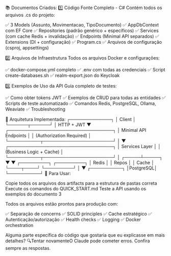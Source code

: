 📚 Documentos Criados:
1️⃣ Código Fonte Completo - C#
Contém todos os arquivos .cs do projeto:

✅ 3 Models (Assunto, Movimentacao, TipoDocumento)
✅ AppDbContext com EF Core
✅ Repositories (padrão genérico + específicos)
✅ Services (com cache Redis + invalidação)
✅ Endpoints (Minimal API separados)
✅ Extensions (DI + configuração)
✅ Program.cs
✅ Arquivos de configuração (csproj, appsettings)

2️⃣ Arquivos de Infraestrutura
Todos os arquivos Docker e configurações:

✅ docker-compose.yml completo
✅ .env com todas as credenciais
✅ Script create-databases.sh
✅ realm-export.json do Keycloak

3️⃣ Exemplos de Uso da API
Guia completo de testes:

✅ Como obter tokens JWT
✅ Exemplos de CRUD para todas as entidades
✅ Scripts de teste automatizado
✅ Comandos Redis, PostgreSQL, Ollama, Weaviate
✅ Troubleshooting

🎯 Arquitetura Implementada:
┌─────────────┐
│   Client    │
└──────┬──────┘
       │ HTTP + JWT
       ▼
┌─────────────────────────────────┐
│    Minimal API Endpoints        │
│  (Authorization Required)       │
└──────────┬──────────────────────┘
           │
           ▼
┌─────────────────────────────────┐
│         Services Layer          │
│  (Business Logic + Cache)       │
└──────────┬──────────────────────┘
           │
     ┌─────┴─────┐
     ▼           ▼
┌─────────┐  ┌─────────┐
│  Redis  │  │  Repos  │
│  Cache  │  └────┬────┘
└─────────┘       │
                  ▼
            ┌──────────┐
            │PostgreSQL│
            └──────────┘
🚀 Para Usar:

Copie todos os arquivos dos artifacts para a estrutura de pastas correta
Execute os comandos do QUICK_START.md
Teste a API usando os exemplos do documento 3

Todos os arquivos estão prontos para produção com:

✅ Separação de concerns
✅ SOLID principles
✅ Cache estratégico
✅ Autenticação/autorização
✅ Health checks
✅ Logging
✅ Docker orchestration

Alguma parte específica do código que gostaria que eu explicasse em mais detalhes? 🔍Tentar novamenteO Claude pode cometer erros. Confira sempre as respostas.